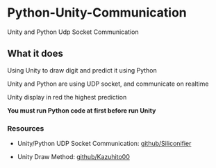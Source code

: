 # Python-Unity-Communication
Unity and Python Udp Socket Communication

## What it does
Using Unity to draw digit and predict it using Python

Unity and Python are using UDP socket, and communicate on realtime

Unity display in red the highest prediction

**You must run Python code at first before run Unity**


### Resources
* Unity/Python UDP Socket Communication: [github/Siliconifier](https://github.com/Siliconifier/Python-Unity-Socket-Communication)

* Unity Draw Method: [github/Kazuhito00](https://github.com/Kazuhito00/Unity-Barracuda-MNIST-WebGL-Sample)
